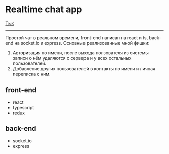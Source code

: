 # Realtime chat app
[Тык](https://dt-realtime-chat-app.herokuapp.com/)
***
Простой чат в реальном времени, front-end написан на react и ts, back-end на socket.io и express. Основные реализованные мной фишки: 
1. Авторизация по имени, после выхода ползователя из системы записи о нём удаляются с сервера и у всех остальных пользователей. 
2. Добавление других пользователей в контакты по имени и личная переписка с ним.

## front-end
* react
* typescript
* redux
## back-end
* socket.io
* express
